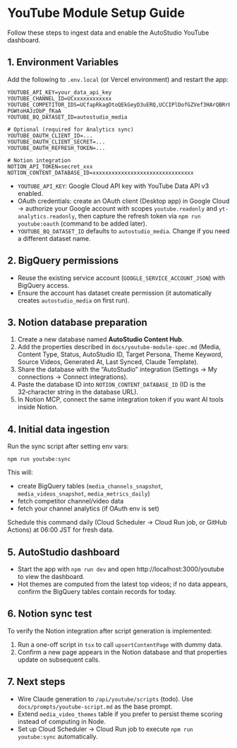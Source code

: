 # YouTube Module Setup Guide

Follow these steps to ingest data and enable the AutoStudio YouTube dashboard.

## 1. Environment Variables
Add the following to `.env.local` (or Vercel environment) and restart the app:

```
YOUTUBE_API_KEY=your_data_api_key
YOUTUBE_CHANNEL_ID=UCxxxxxxxxxxxx
YOUTUBE_COMPETITOR_IDS=UCfapRkagDtoQEkGeyD3uERQ,UCCIPlDofGZVef3HArQBRrEw,UChxtIA33ty53Hh4MmkXNASg,UCbxNKPuL7G3M_Zjt03d2IYA,UC_kTlZMryHFPMc7QMi4g0VQ,UC8FwuifT73FtnO93ZUNSoLg,UCNjHT-PGWtoHAJzDbP_fKaA
YOUTUBE_BQ_DATASET_ID=autostudio_media

# Optional (required for Analytics sync)
YOUTUBE_OAUTH_CLIENT_ID=...
YOUTUBE_OAUTH_CLIENT_SECRET=...
YOUTUBE_OAUTH_REFRESH_TOKEN=...

# Notion integration
NOTION_API_TOKEN=secret_xxx
NOTION_CONTENT_DATABASE_ID=xxxxxxxxxxxxxxxxxxxxxxxxxxxxxxxx
```

- `YOUTUBE_API_KEY`: Google Cloud API key with YouTube Data API v3 enabled.
- OAuth credentials: create an OAuth client (Desktop app) in Google Cloud → authorize your Google account with scopes `youtube.readonly` and `yt-analytics.readonly`, then capture the refresh token via `npm run youtube:oauth` (command to be added later).
- `YOUTUBE_BQ_DATASET_ID` defaults to `autostudio_media`. Change if you need a different dataset name.

## 2. BigQuery permissions
- Reuse the existing service account (`GOOGLE_SERVICE_ACCOUNT_JSON`) with BigQuery access.
- Ensure the account has dataset create permission (it automatically creates `autostudio_media` on first run).

## 3. Notion database preparation
1. Create a new database named **AutoStudio Content Hub**.
2. Add the properties described in `docs/youtube-module-spec.md` (Media, Content Type, Status, AutoStudio ID, Target Persona, Theme Keyword, Source Videos, Generated At, Last Synced, Claude Template).
3. Share the database with the “AutoStudio” integration (Settings → My connections → Connect integrations).
4. Paste the database ID into `NOTION_CONTENT_DATABASE_ID` (ID is the 32‑character string in the database URL).
5. In Notion MCP, connect the same integration token if you want AI tools inside Notion.

## 4. Initial data ingestion
Run the sync script after setting env vars:

```
npm run youtube:sync
```

This will:
- create BigQuery tables (`media_channels_snapshot`, `media_videos_snapshot`, `media_metrics_daily`)
- fetch competitor channel/video data
- fetch your channel analytics (if OAuth env is set)

Schedule this command daily (Cloud Scheduler → Cloud Run job, or GitHub Actions) at 06:00 JST for fresh data.

## 5. AutoStudio dashboard
- Start the app with `npm run dev` and open http://localhost:3000/youtube to view the dashboard.
- Hot themes are computed from the latest top videos; if no data appears, confirm the BigQuery tables contain records for today.

## 6. Notion sync test
To verify the Notion integration after script generation is implemented:
1. Run a one-off script in `tsx` to call `upsertContentPage` with dummy data.
2. Confirm a new page appears in the Notion database and that properties update on subsequent calls.

## 7. Next steps
- Wire Claude generation to `/api/youtube/scripts` (todo). Use `docs/prompts/youtube-script.md` as the base prompt.
- Extend `media_video_themes` table if you prefer to persist theme scoring instead of computing in Node.
- Set up Cloud Scheduler → Cloud Run job to execute `npm run youtube:sync` automatically.
